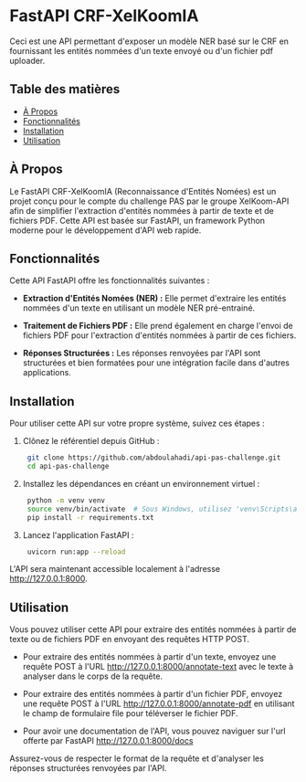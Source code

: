 # FastAPI CRF-XelKoomIA

Ceci est une API permettant d'exposer un modèle NER basé sur le CRF en fournissant les entités nommées d'un texte envoyé ou d'un fichier pdf uploader.

## Table des matières

- [À Propos](#à-propos)
- [Fonctionnalités](#fonctionnalités)
- [Installation](#installation)
- [Utilisation](#utilisation)

## À Propos

Le FastAPI CRF-XelKoomIA (Reconnaissance d'Entités Nomées) est un projet conçu pour le compte du challenge PAS par le groupe XelKoom-API afin de simplifier l'extraction d'entités nommées à partir de texte et de fichiers PDF. Cette API est basée sur FastAPI, un framework Python moderne pour le développement d'API web rapide.

## Fonctionnalités

Cette API FastAPI offre les fonctionnalités suivantes :

- **Extraction d'Entités Nomées (NER) :** Elle permet d'extraire les entités nommées d'un texte en utilisant un modèle NER pré-entrainé.

- **Traitement de Fichiers PDF :** Elle prend également en charge l'envoi de fichiers PDF pour l'extraction d'entités nommées à partir de ces fichiers.

- **Réponses Structurées :** Les réponses renvoyées par l'API sont structurées et bien formatées pour une intégration facile dans d'autres applications.

## Installation

Pour utiliser cette API sur votre propre système, suivez ces étapes :

1. Clônez le référentiel depuis GitHub :
   ```bash
    git clone https://github.com/abdoulahadi/api-pas-challenge.git
    cd api-pas-challenge

2. Installez les dépendances en créant un environnement virtuel :
   ```bash
    python -m venv venv
    source venv/bin/activate  # Sous Windows, utilisez 'venv\Scripts\activate'
    pip install -r requirements.txt

3. Lancez l'application FastAPI :
   ```bash
    uvicorn run:app --reload
L'API sera maintenant accessible localement à l'adresse http://127.0.0.1:8000.

## Utilisation
Vous pouvez utiliser cette API pour extraire des entités nommées à partir de texte ou de fichiers PDF en envoyant des requêtes HTTP POST.

- Pour extraire des entités nommées à partir d'un texte, envoyez une requête POST à l'URL http://127.0.0.1:8000/annotate-text avec le texte à analyser dans le corps de la requête.

- Pour extraire des entités nommées à partir d'un fichier PDF, envoyez une requête POST à l'URL http://127.0.0.1:8000/annotate-pdf en utilisant le champ de formulaire file pour téléverser le fichier PDF.
  
- Pour avoir une documentation de l'API, vous pouvez naviguer sur l'url offerte par FastAPI http://127.0.0.1:8000/docs

Assurez-vous de respecter le format de la requête et d'analyser les réponses structurées renvoyées par l'API.


